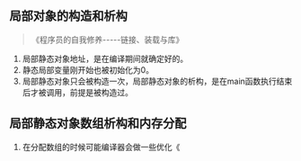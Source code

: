 ## 局部对象的构造和析构
>《程序员的自我修养-----链接、装载与库》
1. 局部静态对象地址，是在编译期间就确定好的。
2. 静态局部变量刚开始也被初始化为0。
3. 局部静态对象只会被构造一次，局部静态对象的析构，是在main函数执行结束后才被调用，前提是被构造过。

## 局部静态对象数组析构和内存分配
1. 在分配数组的时候可能编译器会做一些优化《